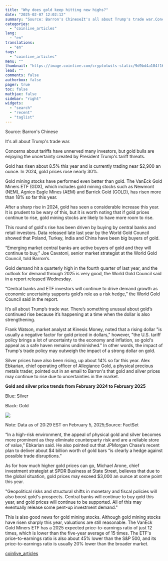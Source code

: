 ```yaml
---
title: "Why does gold keep hitting new highs?"
date: "2025-02-07 12:02:12"
summary: "Source: Barron's ChineseIt's all about Trump's trade war.Concerns about tariffs have unnerved many investors, but gold bulls are enjoying the uncertainty created by President Trump's tariff threats.Gold has risen about 8.5% this year and is currently trading near $2,900 an ounce. In 2024, gold prices rose nearly 30%.Gold mining stocks..."
categories:
  - "coinlive_articles"
lang:
  - "en"
translations:
  - "en"
tags:
  - "coinlive_articles"
menu: ""
thumbnail: "https://image.coinlive.com/cryptotwits-static/9d9bd4a184f16c578ace5f7b61621e0c.jpg"
lead: ""
comments: false
authorbox: false
pager: true
toc: false
mathjax: false
sidebar: "right"
widgets:
  - "search"
  - "recent"
  - "taglist"
---
```


Source: Barron's Chinese

It's all about Trump's trade war.

Concerns about tariffs have unnerved many investors, but gold bulls are enjoying the uncertainty created by President Trump's tariff threats.

Gold has risen about 8.5% this year and is currently trading near $2,900 an ounce. In 2024, gold prices rose nearly 30%.

Gold mining stocks have performed even better than gold. The VanEck Gold Miners ETF (GDX), which includes gold mining stocks such as Newmont (NEM), Agnico Eagle Mines (AEM) and Barrick Gold (GOLD), has risen more than 18% so far this year.

After a sharp rise in 2024, gold has seen a considerable increase this year. It is prudent to be wary of this, but it is worth noting that if gold prices continue to rise, gold mining stocks are likely to have more room to rise.

This round of gold's rise has been driven by buying by central banks and retail investors. Data released late last year by the World Gold Council showed that Poland, Turkey, India and China have been big buyers of gold.

“Emerging market central banks are active buyers of gold and they will continue to buy,” Joe Cavatoni, senior market strategist at the World Gold Council, told Barron’s.

Gold demand hit a quarterly high in the fourth quarter of last year, and the outlook for demand through 2025 is very good, the World Gold Council said in a report released Wednesday.

“Central banks and ETF investors will continue to drive demand growth as economic uncertainty supports gold’s role as a risk hedge,” the World Gold Council said in the report.

It’s all about Trump’s trade war. There’s something unusual about gold’s continued rise because it’s happening at a time when the dollar is also strengthening.

Frank Watson, market analyst at Kinesis Money, noted that a rising dollar "is usually a negative factor for gold priced in dollars," however, "the U.S. tariff policy brings a lot of uncertainty to the economy and inflation, so gold's appeal as a safe haven remains undiminished." In other words, the impact of Trump's trade policy may outweigh the impact of a strong dollar on gold.

Silver prices have also been rising, up about 14% so far this year. Alex Ebkarian, chief operating officer of Allegiance Gold, a physical precious metals trader, pointed out in an email to Barron's that gold and silver prices may continue to rise due to uncertainties in the market.

**Gold and silver price trends from February 2024 to February 2025**

Blue: Silver

Black: Gold

![](https://img.jinse.cn/7347208_image3.png)

Note: Data as of 20:29 EST on February 5, 2025;Source: FactSet

“In a high-risk environment, the appeal of physical gold and silver becomes more prominent as they eliminate counterparty risk and are a reliable store of value,” Ebkarian said. He also pointed out that JPMorgan Chase’s recent plan to deliver about $4 billion worth of gold bars “is clearly a hedge against possible trade disruptions.”

As for how much higher gold prices can go, Michael Arone, chief investment strategist at SPDR Business at State Street, believes that due to the global situation, gold prices may exceed $3,000 an ounce at some point this year.

"Geopolitical risks and structural shifts in monetary and fiscal policies will also boost gold's prospects. Central banks will continue to buy gold this year, and gold prices will continue to be supported. All of this may eventually release some pent-up investment demand."

This is also good news for gold mining stocks. Although gold mining stocks have risen sharply this year, valuations are still reasonable. The VanEck Gold Miners ETF has a 2025 expected price-to-earnings ratio of just 12 times, which is lower than the five-year average of 15 times. The ETF's price-to-earnings ratio is also about 45% lower than the S&P 500, and its price-to-earnings ratio is usually 20% lower than the broader market.

[coinlive_articles](https://www.coinlive.com/news/why-does-gold-keep-hitting-new-highs)
